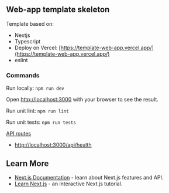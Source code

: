 ## Web-app template skeleton

Template based on:

- Nextjs
- Typescript
- Deploy on Vercel: [https://template-web-app.vercel.app/](https://template-web-app.vercel.app/)
- eslint


### Commands

Run locally: `npm run dev`

Open [http://localhost:3000](http://localhost:3000) with your browser to see the result.

Run unit lint:  `npm run lint`


Run unit tests:  `npm run tests`


[API routes](https://nextjs.org/docs/api-routes/introduction)
- [http://localhost:3000/api/health](http://localhost:3000/api/health)

## Learn More

- [Next.js Documentation](https://nextjs.org/docs) - learn about Next.js features and API.
- [Learn Next.js](https://nextjs.org/learn) - an interactive Next.js tutorial.


